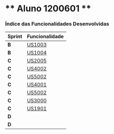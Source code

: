 ** Aluno 1200601 **
===============================

### Índice das Funcionalidades Desenvolvidas ###

| Sprint | Funcionalidade                   |
|--------|----------------------------------|
| **B**  | [US1003](SprintB/1200601/US1003) |
| **B**  | [US1004](SprintB/1200601/US1004) |
| **C**  | [US2005](SprintC/1200601/US2005) |
| **C**  | [US4002](SprintC/1200601/US4002) |
| **C**  | [US5002](SprintC/1200601/US5002) |
| **C**  | [US4001](SprintC/1200920/US4001) |
| **C**  | [US5002](SprintC/1200601/US5002) |
| **C**  | [US3000](SprintC/1200920/US3000) |
| **C**  | [US1901](SprintC/1201487/US1901) |
| **D**  | []()                             |
| **D**  | []()                             |
